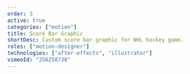 ```yaml
---
order: 3
active: true
categories: ["motion"]
title: Score Bar Graphic
shortDesc: Custom score bar graphic for NHL hockey game.
roles: ["motion-designer"]
technologies: ["after-effects", "illustrator"]
vimeoId: "256258738"
---
```

